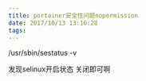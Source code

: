 ```yaml
---
title: portainer安全性问题nopermission
date: 2017/10/13 13:16:28
tags:
---
```



/usr/sbin/sestatus -v

发现selinux开启状态 关闭即可啊

  

